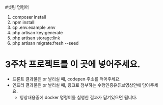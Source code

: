 #셋팅 명령어
1. composer install
2. npm install
3. cp .env.example .env
4. php artisan key:generate
5. php artisan storage:link
6. php artisan migrate:fresh --seed

# 3주차 프로젝트를 이 곳에 넣어주세요.
- 프론트 결과물은 pr 날리실 때, codepen 주소를 적어주세요.
- 인프라 결과물은 pr 날리실 때, 링크로 첨부하는 수행인증유튜브영상안에 담아주세요.
  - 영상내용중에 docker 명령어를 실행한 결과가 담겨있으면 됩니다.
